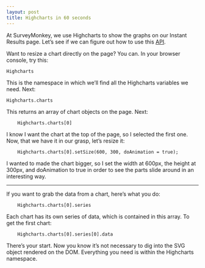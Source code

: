 ```yaml
---
layout: post
title: Highcharts in 60 seconds
---
```


At SurveyMonkey, we use Highcharts to show the graphs on our Instant Results page. Let’s see if we can figure out how to use this <a href="http://api.highcharts.com/highcharts" target="_blank">API</a>.

Want to resize a chart directly on the page? You can. In your browser console, try this:

    Highcharts

This is the namespace in which we’ll find all the Highcharts variables we need. Next:

    Highcharts.charts

This returns an array of chart objects on the page. Next:

		Highcharts.charts[0]

I know I want the chart at the top of the page, so I selected the first one. Now, that we have it in our grasp, let’s resize it:

		Highcharts.charts[0].setSize(600, 300, doAnimation = true);

I wanted to made the chart bigger, so I set the width at 600px, the height at 300px, and doAnimation to true in order to see the parts slide around in an interesting way.

---

If you want to grab the data from a chart, here’s what you do:

		Highcharts.charts[0].series

Each chart has its own series of data, which is contained in this array. To get the first chart:

		Highcharts.charts[0].series[0].data

There’s your start. Now you know it’s not necessary to dig into the SVG object rendered on the DOM. Everything you need is within the Highcharts namespace.